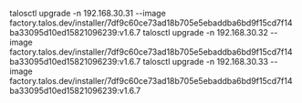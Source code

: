 
talosctl upgrade -n 192.168.30.31 --image factory.talos.dev/installer/7df9c60ce73ad18b705e5ebaddba6bd9f15cd7f14ba33095d10ed15821096239:v1.6.7
talosctl upgrade -n 192.168.30.32 --image factory.talos.dev/installer/7df9c60ce73ad18b705e5ebaddba6bd9f15cd7f14ba33095d10ed15821096239:v1.6.7
talosctl upgrade -n 192.168.30.33 --image factory.talos.dev/installer/7df9c60ce73ad18b705e5ebaddba6bd9f15cd7f14ba33095d10ed15821096239:v1.6.7